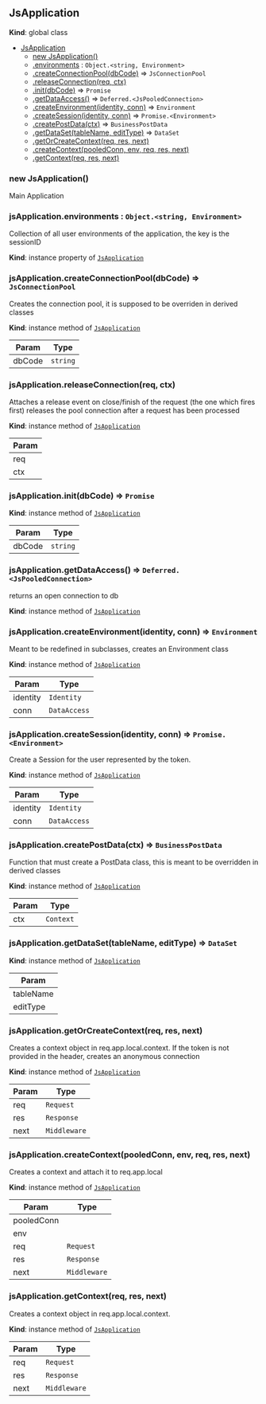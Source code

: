 <a name="JsApplication"></a>

## JsApplication
**Kind**: global class  

* [JsApplication](#JsApplication)
    * [new JsApplication()](#new_JsApplication_new)
    * [.environments](#JsApplication+environments) : <code>Object.&lt;string, Environment&gt;</code>
    * [.createConnectionPool(dbCode)](#JsApplication+createConnectionPool) ⇒ <code>JsConnectionPool</code>
    * [.releaseConnection(req, ctx)](#JsApplication+releaseConnection)
    * [.init(dbCode)](#JsApplication+init) ⇒ <code>Promise</code>
    * [.getDataAccess()](#JsApplication+getDataAccess) ⇒ <code>Deferred.&lt;JsPooledConnection&gt;</code>
    * [.createEnvironment(identity, conn)](#JsApplication+createEnvironment) ⇒ <code>Environment</code>
    * [.createSession(identity, conn)](#JsApplication+createSession) ⇒ <code>Promise.&lt;Environment&gt;</code>
    * [.createPostData(ctx)](#JsApplication+createPostData) ⇒ <code>BusinessPostData</code>
    * [.getDataSet(tableName, editType)](#JsApplication+getDataSet) ⇒ <code>DataSet</code>
    * [.getOrCreateContext(req, res, next)](#JsApplication+getOrCreateContext)
    * [.createContext(pooledConn, env, req, res, next)](#JsApplication+createContext)
    * [.getContext(req, res, next)](#JsApplication+getContext)

<a name="new_JsApplication_new"></a>

### new JsApplication()
Main Application

<a name="JsApplication+environments"></a>

### jsApplication.environments : <code>Object.&lt;string, Environment&gt;</code>
Collection of all user environments of the application, the key is the sessionID

**Kind**: instance property of [<code>JsApplication</code>](#JsApplication)  
<a name="JsApplication+createConnectionPool"></a>

### jsApplication.createConnectionPool(dbCode) ⇒ <code>JsConnectionPool</code>
Creates the connection pool, it is supposed to be overriden in derived classes

**Kind**: instance method of [<code>JsApplication</code>](#JsApplication)  

| Param | Type |
| --- | --- |
| dbCode | <code>string</code> | 

<a name="JsApplication+releaseConnection"></a>

### jsApplication.releaseConnection(req, ctx)
Attaches a release event on close/finish of the request (the one which fires first)releases the pool connection after a request has been processed

**Kind**: instance method of [<code>JsApplication</code>](#JsApplication)  

| Param |
| --- |
| req | 
| ctx | 

<a name="JsApplication+init"></a>

### jsApplication.init(dbCode) ⇒ <code>Promise</code>
**Kind**: instance method of [<code>JsApplication</code>](#JsApplication)  

| Param | Type |
| --- | --- |
| dbCode | <code>string</code> | 

<a name="JsApplication+getDataAccess"></a>

### jsApplication.getDataAccess() ⇒ <code>Deferred.&lt;JsPooledConnection&gt;</code>
returns an open connection to db

**Kind**: instance method of [<code>JsApplication</code>](#JsApplication)  
<a name="JsApplication+createEnvironment"></a>

### jsApplication.createEnvironment(identity, conn) ⇒ <code>Environment</code>
Meant to be redefined in subclasses, creates an Environment class

**Kind**: instance method of [<code>JsApplication</code>](#JsApplication)  

| Param | Type |
| --- | --- |
| identity | <code>Identity</code> | 
| conn | <code>DataAccess</code> | 

<a name="JsApplication+createSession"></a>

### jsApplication.createSession(identity, conn) ⇒ <code>Promise.&lt;Environment&gt;</code>
Create a Session for the user represented by the token.

**Kind**: instance method of [<code>JsApplication</code>](#JsApplication)  

| Param | Type |
| --- | --- |
| identity | <code>Identity</code> | 
| conn | <code>DataAccess</code> | 

<a name="JsApplication+createPostData"></a>

### jsApplication.createPostData(ctx) ⇒ <code>BusinessPostData</code>
Function that must create a PostData class, this is meant to be overridden in derived classes

**Kind**: instance method of [<code>JsApplication</code>](#JsApplication)  

| Param | Type |
| --- | --- |
| ctx | <code>Context</code> | 

<a name="JsApplication+getDataSet"></a>

### jsApplication.getDataSet(tableName, editType) ⇒ <code>DataSet</code>
**Kind**: instance method of [<code>JsApplication</code>](#JsApplication)  

| Param |
| --- |
| tableName | 
| editType | 

<a name="JsApplication+getOrCreateContext"></a>

### jsApplication.getOrCreateContext(req, res, next)
Creates a context object in req.app.local.context. If the token is not provided in the header, creates an anonymous connection

**Kind**: instance method of [<code>JsApplication</code>](#JsApplication)  

| Param | Type |
| --- | --- |
| req | <code>Request</code> | 
| res | <code>Response</code> | 
| next | <code>Middleware</code> | 

<a name="JsApplication+createContext"></a>

### jsApplication.createContext(pooledConn, env, req, res, next)
Creates a context and attach it to req.app.local

**Kind**: instance method of [<code>JsApplication</code>](#JsApplication)  

| Param | Type |
| --- | --- |
| pooledConn |  | 
| env |  | 
| req | <code>Request</code> | 
| res | <code>Response</code> | 
| next | <code>Middleware</code> | 

<a name="JsApplication+getContext"></a>

### jsApplication.getContext(req, res, next)
Creates a context object in req.app.local.context.

**Kind**: instance method of [<code>JsApplication</code>](#JsApplication)  

| Param | Type |
| --- | --- |
| req | <code>Request</code> | 
| res | <code>Response</code> | 
| next | <code>Middleware</code> | 

